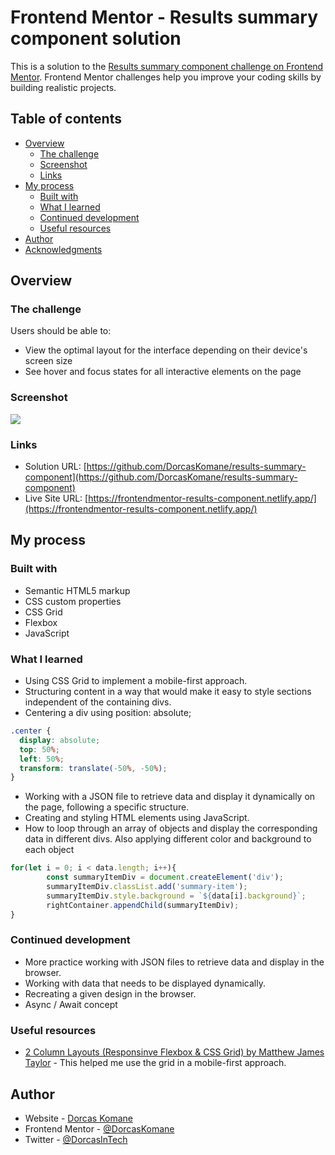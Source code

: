 # Frontend Mentor - Results summary component solution

This is a solution to the [Results summary component challenge on Frontend Mentor](https://www.frontendmentor.io/challenges/results-summary-component-CE_K6s0maV). Frontend Mentor challenges help you improve your coding skills by building realistic projects. 

## Table of contents

- [Overview](#overview)
  - [The challenge](#the-challenge)
  - [Screenshot](#screenshot)
  - [Links](#links)
- [My process](#my-process)
  - [Built with](#built-with)
  - [What I learned](#what-i-learned)
  - [Continued development](#continued-development)
  - [Useful resources](#useful-resources)
- [Author](#author)
- [Acknowledgments](#acknowledgments)

## Overview

### The challenge

Users should be able to:

- View the optimal layout for the interface depending on their device's screen size
- See hover and focus states for all interactive elements on the page

### Screenshot

![](https://i.ibb.co/rsmXKZK/results-summary-component-desktop.png)

### Links

- Solution URL: [https://github.com/DorcasKomane/results-summary-component](https://github.com/DorcasKomane/results-summary-component)
- Live Site URL: [https://frontendmentor-results-component.netlify.app/](https://frontendmentor-results-component.netlify.app/)

## My process

### Built with

- Semantic HTML5 markup
- CSS custom properties
- CSS Grid
- Flexbox
- JavaScript

### What I learned
- Using CSS Grid to implement a mobile-first approach.
- Structuring content in a way that would make it easy to style sections independent of the containing divs.
- Centering a div using position: absolute;

```css
.center {
  display: absolute;
  top: 50%;
  left: 50%;
  transform: translate(-50%, -50%);
}
```

- Working with a JSON file to retrieve data and display it dynamically on the page, following a specific structure.
- Creating and styling HTML elements using JavaScript.
- How to loop through an array of objects and display the corresponding data in different divs. Also applying different color and background to each object
  
```js
for(let i = 0; i < data.length; i++){
        const summaryItemDiv = document.createElement('div');
        summaryItemDiv.classList.add('summary-item');
        summaryItemDiv.style.background = `${data[i].background}`;
        rightContainer.appendChild(summaryItemDiv);
}
```

### Continued development

- More practice working with JSON files to retrieve data and display in the browser.
- Working with data that needs to be displayed dynamically.
- Recreating a given design in the browser.
- Async / Await concept

  
### Useful resources

- [2 Column Layouts (Responsinve Flexbox & CSS Grid) by Matthew James Taylor](https://matthewjamestaylor.com/2-column-layouts) - This helped me use the grid in a mobile-first approach.

## Author

- Website - [Dorcas Komane](https://dorcas-portfolio-site.netlify.app/)
- Frontend Mentor - [@DorcasKomane](https://www.frontendmentor.io/profile/DorcasKomane)
- Twitter - [@DorcasInTech](https://www.twitter.com/DorcasInTech)
